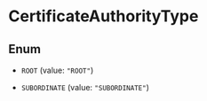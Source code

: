 

# CertificateAuthorityType

## Enum


* `ROOT` (value: `"ROOT"`)

* `SUBORDINATE` (value: `"SUBORDINATE"`)



